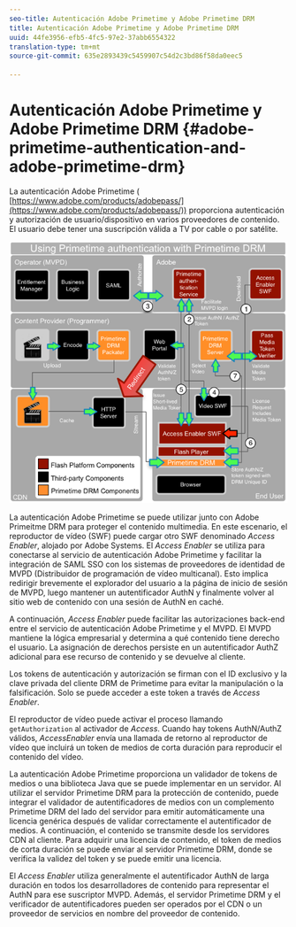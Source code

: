 ```yaml
---
seo-title: Autenticación Adobe Primetime y Adobe Primetime DRM
title: Autenticación Adobe Primetime y Adobe Primetime DRM
uuid: 44fe3956-efb5-4fc5-97e2-37abb6554322
translation-type: tm+mt
source-git-commit: 635e2893439c5459907c54d2c3bd86f58da0eec5

---
```



# Autenticación Adobe Primetime y Adobe Primetime DRM {#adobe-primetime-authentication-and-adobe-primetime-drm}

La autenticación Adobe Primetime ( [https://www.adobe.com/products/adobepass/](https://www.adobe.com/products/adobepass/)) proporciona autenticación y autorización de usuario/dispositivo en varios proveedores de contenido. El usuario debe tener una suscripción válida a TV por cable o por satélite.

<!--<a id="fig_cln_bc2_44"></a>-->

![](assets/AdobePass_web.png)

La autenticación Adobe Primetime se puede utilizar junto con Adobe Primeitme DRM para proteger el contenido multimedia. En este escenario, el reproductor de vídeo (SWF) puede cargar otro SWF denominado *Access Enabler*, alojado por Adobe Systems. El *Access Enabler* se utiliza para conectarse al servicio de autenticación Adobe Primetime y facilitar la integración de SAML SSO con los sistemas de proveedores de identidad de MVPD (Distribuidor de programación de vídeo multicanal). Esto implica redirigir brevemente el explorador del usuario a la página de inicio de sesión de MVPD, luego mantener un autentificador AuthN y finalmente volver al sitio web de contenido con una sesión de AuthN en caché.

A continuación, *Access Enabler* puede facilitar las autorizaciones back-end entre el servicio de autenticación Adobe Primetime y el MVPD. El MVPD mantiene la lógica empresarial y determina a qué contenido tiene derecho el usuario. La asignación de derechos persiste en un autentificador AuthZ adicional para ese recurso de contenido y se devuelve al cliente.

Los tokens de autenticación y autorización se firman con el ID exclusivo y la clave privada del cliente DRM de Primetime para evitar la manipulación o la falsificación. Solo se puede acceder a este token a través de *Access Enabler*.

El reproductor de vídeo puede activar el proceso llamando `getAuthorization` al activador de *Access*. Cuando hay tokens AuthN/AuthZ válidos, *AccessEnabler* envía una llamada de retorno al reproductor de vídeo que incluirá un token de medios de corta duración para reproducir el contenido del vídeo.

La autenticación Adobe Primetime proporciona un validador de tokens de medios o una biblioteca Java que se puede implementar en un servidor. Al utilizar el servidor Primetime DRM para la protección de contenido, puede integrar el validador de autentificadores de medios con un complemento Primetime DRM del lado del servidor para emitir automáticamente una licencia genérica después de validar correctamente el autentificador de medios. A continuación, el contenido se transmite desde los servidores CDN al cliente. Para adquirir una licencia de contenido, el token de medios de corta duración se puede enviar al servidor Primetime DRM, donde se verifica la validez del token y se puede emitir una licencia.

El *Access Enabler* utiliza generalmente el autentificador AuthN de larga duración en todos los desarrolladores de contenido para representar el AuthN para ese suscriptor MVPD. Además, el servidor Primetime DRM y el verificador de autentificadores pueden ser operados por el CDN o un proveedor de servicios en nombre del proveedor de contenido.